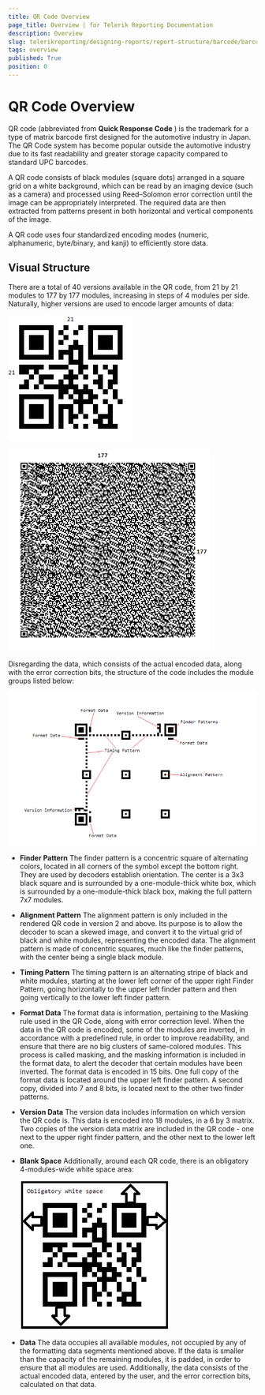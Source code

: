 ```yaml
---
title: QR Code Overview
page_title: Overview | for Telerik Reporting Documentation
description: Overview
slug: telerikreporting/designing-reports/report-structure/barcode/barcode-types/2d-barcodes/qr-code/overview
tags: overview
published: True
position: 0
---
```


# QR Code Overview



QR code (abbreviated from __Quick Response Code__ ) is the trademark for a type of matrix barcode         first designed for the automotive industry in Japan. The QR Code system has become popular outside the automotive industry due to its         fast readability and greater storage capacity compared to standard UPC barcodes.       

A QR code consists of black modules (square dots) arranged in a square grid on a white background, which can be read by an imaging device         (such as a camera) and processed using Reed–Solomon error correction until the image can be appropriately interpreted. The required data         are then extracted from patterns present in both horizontal and vertical components of the image.       

A QR code uses four standardized encoding modes (numeric, alphanumeric, byte/binary, and kanji) to efficiently store data.

## Visual Structure

There are a total of 40 versions available in the QR code, from 21 by 21 modules to 177 by 177 modules,           increasing in steps of 4 modules per side. Naturally, higher versions are used to encode larger amounts of data:           

  ![barcode-qrcode-version 1](images/Barcodes/barcode-qrcode-version1.png)  

  ![barcode-qrcode-version 40](images/Barcodes/barcode-qrcode-version40.png)

Disregarding the data, which consists of the actual encoded data, along with the error correction bits,           the structure of the code includes the module groups listed below:           

  ![barcode-qrcode-structure](images/Barcodes/barcode-qrcode-structure.png)

* __Finder Pattern__ The finder pattern is a concentric square of alternating colors, located in all corners of the symbol               except the bottom right. They are used by decoders establish orientation. The center is a 3x3 black square               and is surrounded by a one-module-thick white box, which is surrounded by a one-module-thick black box, making               the full pattern 7x7 modules.             

* __Alignment Pattern__ The alignment pattern is only included in the rendered QR code in version 2 and above. Its purpose is to               allow the decoder to scan a skewed image, and convert it to the virtual grid of black and white modules, representing               the encoded data. The alignment pattern is made of concentric squares, much like the finder patterns, with the center               being a single black module.             

* __Timing Pattern__ The timing pattern is an alternating stripe of black and white modules, starting at the lower left corner of the               upper right Finder Pattern, going horizontally to the upper left finder pattern and then going vertically to the lower               left finder pattern.             

* __Format Data__ The format data is information, pertaining to the Masking rule used in the QR Code, along with error correction level.               When the data in the QR code is encoded, some of the modules are inverted, in accordance with a predefined rule, in order               to improve readability, and ensure that there are no big clusters of same-colored modules. This process is called masking,               and the masking information is included in the format data, to alert the decoder that certain modules have been inverted.             The format data is encoded in 15 bits. One full copy of the format data is located around the upper left finder pattern.               A second copy, divided into 7 and 8 bits, is located next to the other two finder patterns.             

* __Version Data__ The version data includes information on which version the QR code is. This data is encoded into 18 modules,               in a 6 by 3 matrix. Two copies of the version data matrix are included in the QR code - one next to the upper right               finder pattern, and the other next to the lower left one.             

* __Blank Space__ Additionally, around each QR code, there is an obligatory 4-modules-wide white space area:   

  ![barcode-qrcode-blankspace](images/Barcodes/barcode-qrcode-blankspace.png)

* __Data__ The data occupies all available modules, not occupied by any of the formatting data segments mentioned above.               If the data is smaller than the capacity of the remaining modules, it is padded, in order to ensure that all modules are used.               Additionally, the data consists of the actual encoded data, entered by the user, and the error correction bits, calculated on               that data.             
